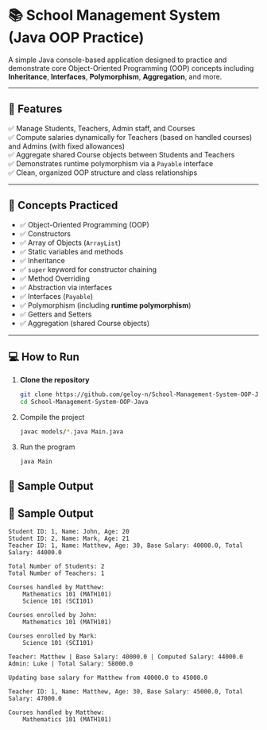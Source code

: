 # 📚 School Management System (Java OOP Practice)

A simple Java console-based application designed to practice and demonstrate core Object-Oriented Programming (OOP) concepts including **Inheritance**, **Interfaces**, **Polymorphism**, **Aggregation**, and more.

---

## 📌 Features

✅ Manage Students, Teachers, Admin staff, and Courses  
✅ Compute salaries dynamically for Teachers (based on handled courses) and Admins (with fixed allowances)  
✅ Aggregate shared Course objects between Students and Teachers  
✅ Demonstrates runtime polymorphism via a `Payable` interface  
✅ Clean, organized OOP structure and class relationships  

---

## 📖 Concepts Practiced

- ✅ Object-Oriented Programming (OOP)
- ✅ Constructors
- ✅ Array of Objects (`ArrayList`)
- ✅ Static variables and methods
- ✅ Inheritance
- ✅ `super` keyword for constructor chaining
- ✅ Method Overriding
- ✅ Abstraction via interfaces
- ✅ Interfaces (`Payable`)
- ✅ Polymorphism (including **runtime polymorphism**)
- ✅ Getters and Setters
- ✅ Aggregation (shared Course objects)

---

## 💻 How to Run

1. **Clone the repository**
   ```bash
   git clone https://github.com/geloy-n/School-Management-System-OOP-Java.git
   cd School-Management-System-OOP-Java

2. Compile the project
   ```bash
   javac models/*.java Main.java
   
4. Run the program
   ```bash
   java Main


## 📌 Sample Output


## 📌 Sample Output

```
Student ID: 1, Name: John, Age: 20
Student ID: 2, Name: Mark, Age: 21
Teacher ID: 1, Name: Matthew, Age: 30, Base Salary: 40000.0, Total Salary: 44000.0

Total Number of Students: 2
Total Number of Teachers: 1

Courses handled by Matthew:
    Mathematics 101 (MATH101)
    Science 101 (SCI101)

Courses enrolled by John:
    Mathematics 101 (MATH101)

Courses enrolled by Mark:
    Science 101 (SCI101)

Teacher: Matthew | Base Salary: 40000.0 | Computed Salary: 44000.0
Admin: Luke | Total Salary: 58000.0

Updating base salary for Matthew from 40000.0 to 45000.0

Teacher ID: 1, Name: Matthew, Age: 30, Base Salary: 45000.0, Total Salary: 47000.0

Courses handled by Matthew:
    Mathematics 101 (MATH101)
```



